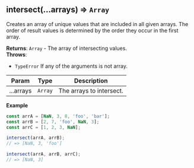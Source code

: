 <a name="intersect"></a>

## intersect(...arrays) ⇒ <code>Array</code>
Creates an array of unique values that are included in all given arrays.
The order of result values is determined by the order they occur in the first array.

**Returns**: <code>Array</code> - The array of intersecting values.  
**Throws**:

- <code>TypeError</code> If any of the arguments is not array.

| Param | Type | Description |
| --- | --- | --- |
| ...arrays | <code>Array</code> | The arrays to intersect. |

**Example**  
```js
const arrA = [NaN, 3, 8, 'foo', 'bar'];
const arrB = [2, 7, 'foo', NaN, 3];
const arrC = [1, 2, 3, NaN];

intersect(arrA, arrB);
// => [NaN, 3, 'foo']

intersect(arrA, arrB, arrC);
// => [NaN, 3]
```
